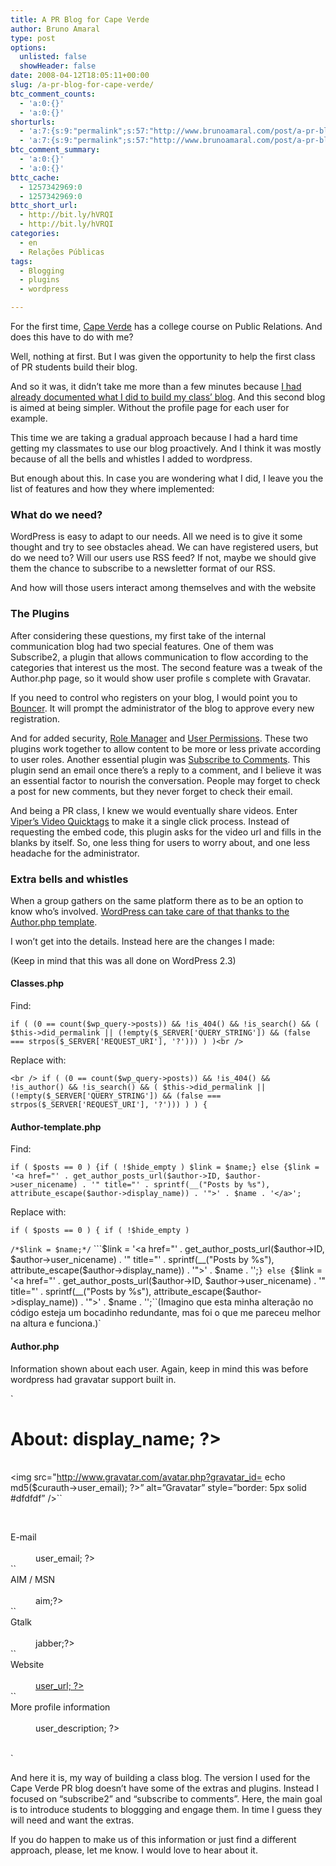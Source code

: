 ```yaml
---
title: A PR Blog for Cape Verde
author: Bruno Amaral
type: post
options:
  unlisted: false
  showHeader: false
date: 2008-04-12T18:05:11+00:00
slug: /a-pr-blog-for-cape-verde/
btc_comment_counts:
  - 'a:0:{}'
  - 'a:0:{}'
shorturls:
  - 'a:7:{s:9:"permalink";s:57:"http://www.brunoamaral.com/post/a-pr-blog-for-cape-verde/";s:7:"tinyurl";s:25:"http://tinyurl.com/ddxr63";s:4:"isgd";s:17:"http://is.gd/pE0O";s:5:"bitly";s:19:"http://bit.ly/Ofkvu";s:5:"snipr";s:22:"http://snipr.com/eusgd";s:5:"snurl";s:22:"http://snurl.com/eusgd";s:7:"snipurl";s:24:"http://snipurl.com/eusgd";}'
  - 'a:7:{s:9:"permalink";s:57:"http://www.brunoamaral.com/post/a-pr-blog-for-cape-verde/";s:7:"tinyurl";s:25:"http://tinyurl.com/ddxr63";s:4:"isgd";s:17:"http://is.gd/pE0O";s:5:"bitly";s:19:"http://bit.ly/Ofkvu";s:5:"snipr";s:22:"http://snipr.com/eusgd";s:5:"snurl";s:22:"http://snurl.com/eusgd";s:7:"snipurl";s:24:"http://snipurl.com/eusgd";}'
btc_comment_summary:
  - 'a:0:{}'
  - 'a:0:{}'
bttc_cache:
  - 1257342969:0
  - 1257342969:0
bttc_short_url:
  - http://bit.ly/hVRQI
  - http://bit.ly/hVRQI
categories:
  - en
  - Relações Públicas
tags:
  - Blogging
  - plugins
  - wordpress

---
```

For the first time, [Cape Verde][1] has a college course on Public Relations. And does this have to do with me?

Well, nothing at first. But I was given the opportunity to help the first class of PR students build their blog.

And so it was, it didn&#8217;t take me more than a few minutes because [I had already documented what I did to build my class&#8217; blog][2]. And this second blog is aimed at being simpler. Without the profile page for each user for example.

This time we are taking a gradual approach because I had a hard time getting my classmates to use our blog proactively. And I think it was mostly because of all the bells and whistles I added to wordpress.

But enough about this. In case you are wondering what I did, I leave you the list of features and how they where implemented:

### What do we need?

WordPress is easy to adapt to our needs. All we need is to give it some thought and try to see obstacles ahead. We can have registered users, but do we need to? Will our users use RSS feed? If not, maybe we should give them the chance to subscribe to a newsletter format of our RSS.

And how will those users interact among themselves and with the website

### The Plugins

After considering these questions, my first take of the internal communication blog had two special features. One of them was Subscribe2, a plugin that allows communication to flow according to the categories that interest us the most. The second feature was a tweak of the Author.php page, so it would show user profile s complete with Gravatar.

If you need to control who registers on your blog, I would point you to [Bouncer][3]. It will prompt the administrator of the blog to approve every new registration.

And for added security, [Role Manager][4] and [User Permissions][5]. These two plugins work together to allow content to be more or less private according to user roles. Another essential plugin was [Subscribe to Comments][6]. This plugin send an email once there&#8217;s a reply to a comment, and I believe it was an essential factor to nourish the conversation. People may forget to check a post for new comments, but they never forget to check their email.

And being a PR class, I knew we would eventually share videos. Enter [Viper’s Video Quicktags][7] to make it a single click process. Instead of requesting the embed code, this plugin asks for the video url and fills in the blanks by itself. So, one less thing for users to worry about, and one less headache for the administrator.

### Extra bells and whistles

When a group gathers on the same platform there as to be an option to know who&#8217;s involved. [WordPress can take care of that thanks to the Author.php template][8].

I won&#8217;t get into the details. Instead here are the changes I made:

(Keep in mind that this was all done on WordPress 2.3)

#### Classes.php

Find:

`if ( (0 == count($wp_query->posts)) && !is_404() && !is_search() && ( $this->did_permalink || (!empty($_SERVER['QUERY_STRING']) && (false === strpos($_SERVER['REQUEST_URI'], '?'))) ) )<br />
` 
  
Replace with:
  
`<br />
if ( (0 == count($wp_query->posts)) && !is_404() && !is_author() && !is_search() && ( $this->did_permalink || (!empty($_SERVER['QUERY_STRING']) && (false === strpos($_SERVER['REQUEST_URI'], '?'))) ) ) {`

#### Author-template.php

Find:

`if ( $posts == 0 ) {if ( !$hide_empty ) $link = $name;} else {$link = '<a href="' . get_author_posts_url($author->ID, $author->user_nicename) . '" title="' . sprintf(__("Posts by %s"), attribute_escape($author->display_name)) . '">' . $name . '</a>';`

Replace with:

`if ( $posts == 0 ) { if ( !$hide_empty )`

`/*$link = $name;*/` ```$link = '<a href="' . get_author_posts_url($author->ID, $author->user_nicename) . '" title="' . sprintf(__("Posts by %s"), attribute_escape($author->display_name)) . '">' . $name . '</a>';``} else {``$link = '<a href="' . get_author_posts_url($author->ID, $author->user_nicename) . '" title="' . sprintf(__("Posts by %s"), attribute_escape($author->display_name)) . '">' . $name . '</a>';``(Imagino que esta minha alteração no código esteja um bocadinho redundante, mas foi o que me pareceu melhor na altura e funciona.)`

#### Author.php

Information shown about each user. Again, keep in mind this was before wordpress had gravatar support built in.
  
`<h1>About: <?php echo $curauth->display_name; ?></h1><br />
<img src="<a href="http://www.gravatar.com/avatar.php?gravatar_id=%3C?php">http://www.gravatar.com/avatar.php?gravatar_id=<?php</a> echo md5($curauth->user_email); ?>” alt=”Gravatar” style=”border: 5px solid #dfdfdf” />``<dl><br />
<dt>E-mail</dt><br />
<dd><?php echo $curauth->user_email; ?></dd>``<dt>AIM / MSN</dt><br />
<dd><?php echo $curauth->aim;?></dd>``<dt>Gtalk</dt><br />
<dd><?php echo $curauth->jabber;?></dd>``<dt>Website</dt><br />
<dd><a href="<?php echo $curauth->user_url; ?>"><?php echo $curauth->user_url; ?></a></dd>``<dt>More profile information</dt><br />
<dd><?php echo $curauth->user_description; ?></dd><br />
</dl>`

And here it is, my way of building a class blog. The version I used for the Cape Verde PR blog doesn&#8217;t have some of the extras and plugins. Instead I focused on &#8220;subscribe2&#8221; and &#8220;subscribe to comments&#8221;. Here, the main goal is to introduce students to bloggging and engage them. In time I guess they will need and want the extras.

If you do happen to make us of this information or just find a different approach, please, let me know. I would love to hear about it.

 [1]: http://en.wikipedia.org/wiki/Cape_Verde
 [2]: http://www.brunoamaral.com/post/blogs-de-comunicacao-interna/
 [3]: http://www.simson-demmer.net/pub/NutsAndBolts/bouncer
 [4]: http://redalt.com/Resources/Plugins/Role+Manager
 [5]: http://urbangiraffe.com/plugins/user-permissions/
 [6]: http://txfx.net/code/wordpress/subscribe-to-comments/
 [7]: http://www.viper007bond.com/wordpress-plugins/vipers-video-quicktags/
 [8]: http://codex.wordpress.org/Author_Templates